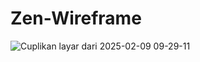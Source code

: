 # Zen-Wireframe

![Cuplikan layar dari 2025-02-09 09-29-11](https://github.com/user-attachments/assets/fa41d622-f767-4ca7-9fd7-98bc43fc52de)

